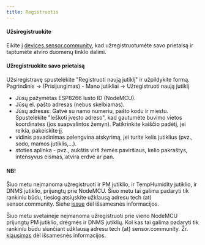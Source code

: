 ```yaml
---
title: Registruotis
---
```


#### Užsiregistruokite

Eikite į [devices.sensor.community](https://devices.sensor.community), kad užregistruotumėte savo prietaisą ir taptumėte atviro duomenų tinklo dalimi.


#### Užregistruokite savo prietaisą
Užsiregistravę spustelėkite "Registruoti naują jutiklį" ir užpildykite formą.
Pagrindinis -> (Prisijungimas) - Mano jutikliai -> Užregistruoti naują jutiklį

* Jūsų pažymėtas ESP8266 lusto ID (NodeMCU).
* Jūsų el. pašto adresas (nebus skelbiamas).
* Jūsų adresas: Gatvė su namo numeriu, pašto kodu ir miestu. Spustelėkite "Ieškoti įvesto adreso", kad gautumėte buvimo vietos koordinates (jos suapvalintos žemyn). Patikrinkite kaiščio padėtį, jei reikia, pakeiskite jį.
* vidinis pavadinimas palengvina atskyrimą, jei turite kelis jutiklius (pvz., sodo, mamos jutiklis,...).
* stoties aplinka - pvz., aukštis virš žemės paviršiaus, kelio pakraštys, intensyvus eismas, atvira erdvė ar pan.

#### NB!
Šiuo metu neįmanoma užregistruoti ir PM jutiklio, ir TempHumidity jutiklio, ir DNMS jutiklio, prijungtų prie NodeMCU.
Šiuo metu tai galima padaryti tik rankiniu būdu, tiesiog atsiųskite užklausą adresu tech (at) sensor.community.
Siehe [issue](https://github.com/opendata-stuttgart/sensor.community/issues/117) dėl išsamesnės informacijos.

Šiuo metu svetainėje neįmanoma užregistruoti prie vieno NodeMCU prijungtų PM jutiklio, drėgmės ir DNMS jutiklių.
Kol kas tai galima padaryti tik rankiniu būdu siunčiant užklausą adresu tech (at) sensor.community.
Žr. [klausimas](https://github.com/opendata-stuttgart/sensor.community/issues/117) dėl išsamesnės informacijos.
